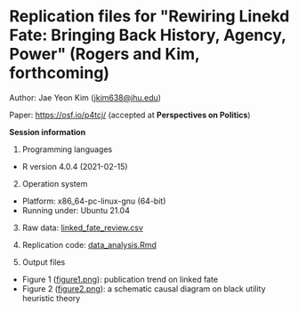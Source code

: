 # Replication files for "Rewiring Linekd Fate: Bringing Back History, Agency, Power" (Rogers and Kim, forthcoming)

Author: Jae Yeon Kim (jkim638@jhu.edu)

Paper: https://osf.io/p4tcj/ (accepted at **Perspectives on Politics**)

**Session information**

1. Programming languages
* R version 4.0.4 (2021-02-15)

2. Operation system 
* Platform: x86_64-pc-linux-gnu (64-bit)
* Running under: Ubuntu 21.04

3. Raw data: [linked_fate_review.csv](https://github.com/jaeyk/linked_fate_review/blob/master/raw_data/linked_fate_review.csv)

4. Replication code: [data_analysis.Rmd](https://github.com/jaeyk/linked_fate_review/blob/master/code/data_analysis.Rmd)

5. Output files 
* Figure 1 ([figure1.png](https://github.com/jaeyk/linked_fate_review/raw/master/output/figure1.png)): publication trend on linked fate 
* Figure 2 ([figure2.png](https://github.com/jaeyk/linked_fate_review/raw/master/output/figure2.png)): a schematic causal diagram on black utility heuristic theory 
